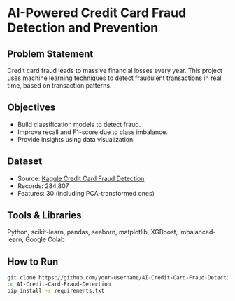 # AI-Powered Credit Card Fraud Detection and Prevention

## Problem Statement
Credit card fraud leads to massive financial losses every year. This project uses machine learning techniques to detect fraudulent transactions in real time, based on transaction patterns.

## Objectives
- Build classification models to detect fraud.
- Improve recall and F1-score due to class imbalance.
- Provide insights using data visualization.

## Dataset
- Source: [Kaggle Credit Card Fraud Detection](https://www.kaggle.com/datasets/mlg-ulb/creditcardfraud)
- Records: 284,807
- Features: 30 (including PCA-transformed ones)

## Tools & Libraries
Python, scikit-learn, pandas, seaborn, matplotlib, XGBoost, imbalanced-learn, Google Colab

## How to Run
```bash
git clone https://github.com/your-username/AI-Credit-Card-Fraud-Detection.git
cd AI-Credit-Card-Fraud-Detection
pip install -r requirements.txt
